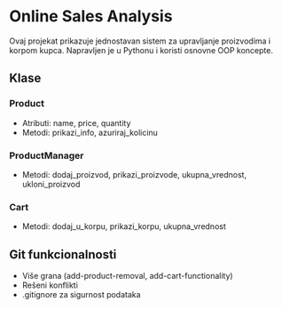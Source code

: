 # Online Sales Analysis

Ovaj projekat prikazuje jednostavan sistem za upravljanje proizvodima i korpom kupca.
Napravljen je u Pythonu i koristi osnovne OOP koncepte.

## Klase

### Product
- Atributi: name, price, quantity
- Metodi: prikazi_info, azuriraj_kolicinu

### ProductManager
- Metodi: dodaj_proizvod, prikazi_proizvode, ukupna_vrednost, ukloni_proizvod

### Cart
- Metodi: dodaj_u_korpu, prikazi_korpu, ukupna_vrednost

## Git funkcionalnosti
- Više grana (add-product-removal, add-cart-functionality)
- Rešeni konflikti
- .gitignore za sigurnost podataka
